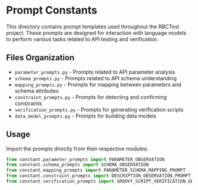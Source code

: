 # Prompt Constants

This directory contains prompt templates used throughout the RBCTest project. These prompts are designed for interaction with language models to perform various tasks related to API testing and verification.

## Files Organization

- `parameter_prompts.py` - Prompts related to API parameter analysis
- `schema_prompts.py` - Prompts related to API schema understanding
- `mapping_prompts.py` - Prompts for mapping between parameters and schema attributes
- `constraint_prompts.py` - Prompts for detecting and confirming constraints
- `verification_prompts.py` - Prompts for generating verification scripts
- `data_model_prompts.py` - Prompts for building data models

## Usage

Import the prompts directly from their respective modules:

```python
from constant.parameter_prompts import PARAMETER_OBSERVATION
from constant.schema_prompts import SCHEMA_OBSERVATION
from constant.mapping_prompts import PARAMETER_SCHEMA_MAPPING_PROMPT
from constant.constraint_prompts import DESCRIPTION_OBSERVATION_PROMPT
from constant.verification_prompts import GROOVY_SCRIPT_VERIFICATION_GENERATION_PROMPT
```
